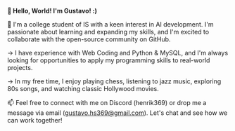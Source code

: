 **👋 Hello, World! I'm Gustavo! :)**      


🌱 I'm a college student of IS with a keen interest in AI development. I'm passionate about learning and expanding my skills,
and I'm excited to collaborate with the open-source community on GitHub.

-> I have experience with Web Coding and Python & MySQL, and I'm always looking for opportunities to apply my programming skills to real-world projects.

-> In my free time, I enjoy playing chess, listening to jazz music, exploring 80s songs, and watching classic Hollywood movies.

📫 Feel free to connect with me on Discord (henrik369) or drop me a message via email (gustavo.hs369@gmail.com). Let's chat and see how we can work together!

